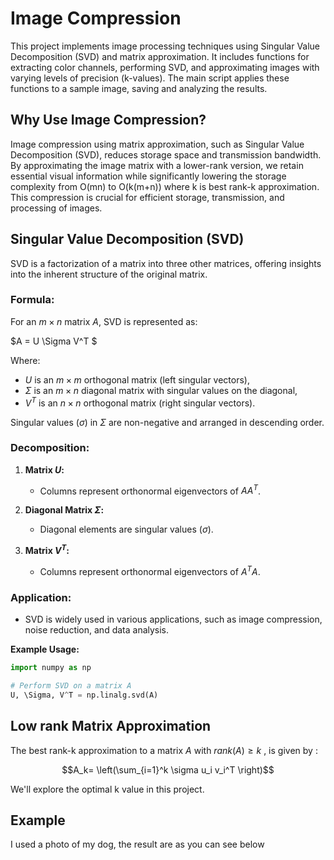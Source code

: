 
# Image Compression

This project implements image processing techniques using Singular Value Decomposition (SVD) and matrix approximation. It includes functions for extracting color channels, performing SVD, and approximating images with varying levels of precision (k-values). The main script applies these functions to a sample image, saving and analyzing the results.


## Why Use Image Compression?

Image compression using matrix approximation, such as Singular Value Decomposition (SVD), reduces storage space and transmission bandwidth. By approximating the image matrix with a lower-rank version, we retain essential visual information while significantly lowering the storage complexity from O(mn) to O(k(m+n)) where k is best rank-k approximation.
This compression is crucial for efficient storage, transmission, and processing of images.
## Singular Value Decomposition (SVD)

SVD is a factorization of a matrix into three other matrices, offering insights into the inherent structure of the original matrix.

### Formula:

For an $m \times n$ matrix $A$, SVD is represented as:

$A = U \Sigma V^T $

Where:
- $U$ is an $m \times m$ orthogonal matrix (left singular vectors),
- $\Sigma$ is an $m \times n$ diagonal matrix with singular values on the diagonal,
- $V^T$ is an $n \times n$ orthogonal matrix (right singular vectors).

Singular values ($\sigma$) in $\Sigma$ are non-negative and arranged in descending order.

### Decomposition:

1. **Matrix $U$:**
   - Columns represent orthonormal eigenvectors of $AA^T$.

2. **Diagonal Matrix $\Sigma$:**
   - Diagonal elements are singular values ($\sigma$).

3. **Matrix $V^T$:**
   - Columns represent orthonormal eigenvectors of $A^TA$.

### Application:

- SVD is widely used in various applications, such as image compression, noise reduction, and data analysis.

**Example Usage:**
```python
import numpy as np

# Perform SVD on a matrix A
U, \Sigma, V^T = np.linalg.svd(A)

```
## Low rank Matrix Approximation

The best rank-k approximation to a matrix $A$ with $rank(A) \ge k$ , is given by :

$$A_k= \left(\sum_{i=1}^k \sigma u_i v_i^T \right)$$

We'll explore the optimal k value in this project.

## Example

I used a photo of my dog, the result are as you can see below